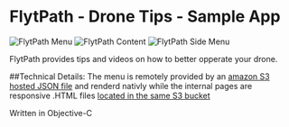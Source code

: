 # FlytPath - Drone Tips -  Sample App

![FlytPath Menu](http://erikbye.me/dev/flytpath4.png)
![FlytPath Content](http://erikbye.me/dev/flytpath5.png)
![FlytPath Side Menu](http://erikbye.me/dev/flytpath6.png)

FlytPath provides tips and videos on how to better opperate your drone.


##Technical Details:
The menu is remotely provided by an [amazon S3 hosted JSON file](https://s3.amazonaws.com/flytpath-1/menu.json) and renderd nativly while the internal pages are responsive .HTML files [located in the same S3 bucket](https://s3.amazonaws.com/flytpath-1/Phantom/index.html)

Written in Objective-C


